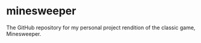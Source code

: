 # minesweeper
The GitHub repository for my personal project rendition of the classic game, Minesweeper.
